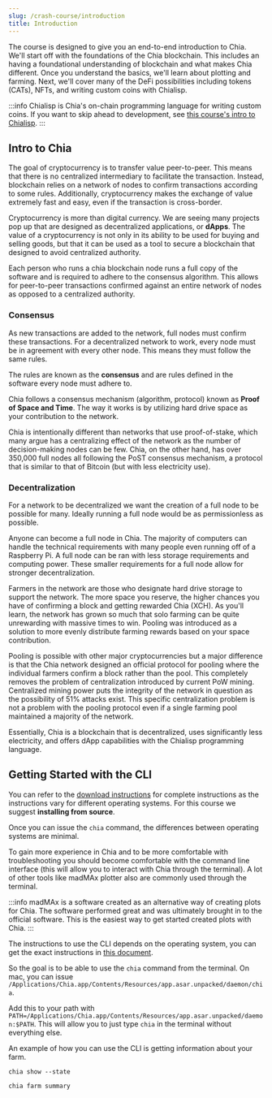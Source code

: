```yaml
---
slug: /crash-course/introduction
title: Introduction
---
```


The course is designed to give you an end-to-end introduction to Chia.
We'll start off with the foundations of the Chia blockchain. This includes an having a foundational understanding of blockchain and what makes Chia different.
Once you understand the basics, we'll learn about plotting and farming. Next, we'll cover many of the DeFi possibilities including tokens (CATs), NFTs, and writing custom coins with Chialisp.

:::info
Chialisp is Chia's on-chain programming language for writing custom coins. If you want to skip ahead to development, see [this course's intro to Chialisp](#).
:::

## Intro to Chia

The goal of cryptocurrency is to transfer value peer-to-peer. This means that there is no centralized intermediary to facilitate the transaction. Instead, blockchain relies on a network of nodes to confirm transactions according to some rules. Additionally, cryptocurrency makes the exchange of value extremely fast and easy, even if the transaction is cross-border.

Cryptocurrency is more than digital currency. We are seeing many projects pop up that are designed as decentralized applications, or **dApps**. The value of a cryptocurrency is not only in its ability to be used for buying and selling goods, but that it can be used as a tool to secure a blockchain that designed to avoid centralized authority.

Each person who runs a chia blockchain node runs a full copy of the software and is required to adhere to the consensus algorithm. This allows for peer-to-peer transactions confirmed against an entire network of nodes as opposed to a centralized authority.

### Consensus

As new transactions are added to the network, full nodes must confirm these transactions. For a decentralized network to work, every node must be in agreement with every other node. This means they must follow the same rules.

The rules are known as the **consensus** and are rules defined in the software every node must adhere to.

Chia follows a consensus mechanism (algorithm, protocol) known as **Proof of Space and Time**. The way it works is by utilizing hard drive space as your contribution to the network.

Chia is intentionally different than networks that use proof-of-stake, which many argue has a centralizing effect of the network as the number of decision-making nodes can be few. Chia, on the other hand, has over 350,000 full nodes all following the PoST consensus mechanism, a protocol that is similar to that of Bitcoin (but with less electricity use).

### Decentralization

For a network to be decentralized we want the creation of a full node to be possible for many. Ideally running a full node would be as permissionless as possible.

Anyone can become a full node in Chia. The majority of computers can handle the technical requirements with many people even running off of a Raspberry Pi. A full node can be ran with less storage requirements and computing power. These smaller requirements for a full node allow for stronger decentralization.

Farmers in the network are those who designate hard drive storage to support the network. The more space you reserve, the higher chances you have of confirming a block and getting rewarded Chia (XCH). As you'll learn, the network has grown so much that solo farming can be quite unrewarding with massive times to win. Pooling was introduced as a solution to more evenly distribute farming rewards based on your space contribution.

Pooling is possible with other major cryptocurrencies but a major difference is that the Chia network designed an official protocol for pooling where the individual farmers confirm a block rather than the pool. This completely removes the problem of centralization introduced by current PoW mining. Centralized mining power puts the integrity of the network in question as the possibility of 51% attacks exist. This specific centralization problem is not a problem with the pooling protocol even if a single farming pool maintained a majority of the network.

Essentially, Chia is a blockchain that is decentralized, uses significantly less electricity, and offers dApp capabilities with the Chialisp programming language.

## Getting Started with the CLI

You can refer to the [download instructions](#) for complete instructions as the instructions vary for different operating systems. For this course we suggest **installing from source**.

Once you can issue the `chia` command, the differences between operating systems are minimal.

To gain more experience in Chia and to be more comfortable with troubleshooting you should become comfortable with the command line interface (this will allow you to interact with Chia through the terminal). A lot of other tools like madMAx plotter also are commonly used through the terminal.

:::info
madMAx is a software created as an alternative way of creating plots for Chia. The software performed great and was ultimately brought in to the official software. This is the easiest way to get started created plots with Chia.
:::

The instructions to use the CLI depends on the operating system, you can get the exact instructions in [this document](https://github.com/Chia-Network/chia-blockchain/wiki/CLI-Commands-Reference).

So the goal is to be able to use the `chia` command from the terminal. On mac, you can issue `/Applications/Chia.app/Contents/Resources/app.asar.unpacked/daemon/chia`.

Add this to your path with `PATH=/Applications/Chia.app/Contents/Resources/app.asar.unpacked/daemon:$PATH`. This will allow you to just type `chia` in the terminal without everything else.

An example of how you can use the CLI is getting information about your farm.

```
chia show --state
```

```
chia farm summary
```
